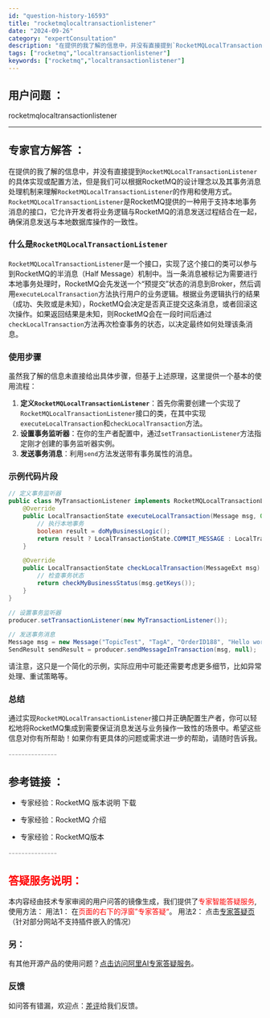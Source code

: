 ```yaml
---
id: "question-history-16593"
title: "rocketmqlocaltransactionlistener"
date: "2024-09-26"
category: "expertConsultation"
description: "在提供的我了解的信息中，并没有直接提到`RocketMQLocalTransactionListener`的具体实现或配置方法，但是我们可以根据RocketMQ的设计理念以及其事务消息处理机制来理解`RocketMQLocalTransactionListener`的作用和使用方式。`RocketM"
tags: ["rocketmq","localtransactionlistener"]
keywords: ["rocketmq","localtransactionlistener"]
---
```


## 用户问题 ： 
 rocketmqlocaltransactionlistener  

---------------
## 专家官方解答 ：

在提供的我了解的信息中，并没有直接提到`RocketMQLocalTransactionListener`的具体实现或配置方法，但是我们可以根据RocketMQ的设计理念以及其事务消息处理机制来理解`RocketMQLocalTransactionListener`的作用和使用方式。`RocketMQLocalTransactionListener`是RocketMQ提供的一种用于支持本地事务消息的接口，它允许开发者将业务逻辑与RocketMQ的消息发送过程结合在一起，确保消息发送与本地数据库操作的一致性。

### 什么是`RocketMQLocalTransactionListener`

`RocketMQLocalTransactionListener`是一个接口，实现了这个接口的类可以参与到RocketMQ的半消息（Half Message）机制中。当一条消息被标记为需要进行本地事务处理时，RocketMQ会先发送一个“预提交”状态的消息到Broker，然后调用`executeLocalTransaction`方法执行用户的业务逻辑。根据业务逻辑执行的结果（成功、失败或是未知），RocketMQ会决定是否真正提交这条消息，或者回滚这次操作。如果返回结果是未知，则RocketMQ会在一段时间后通过`checkLocalTransaction`方法再次检查事务的状态，以决定最终如何处理该条消息。

### 使用步骤

虽然我了解的信息未直接给出具体步骤，但基于上述原理，这里提供一个基本的使用流程：

1. **定义`RocketMQLocalTransactionListener`**：首先你需要创建一个实现了`RocketMQLocalTransactionListener`接口的类，在其中实现`executeLocalTransaction`和`checkLocalTransaction`方法。
2. **设置事务监听器**：在你的生产者配置中，通过`setTransactionListener`方法指定刚才创建的事务监听器实例。
3. **发送事务消息**：利用`send`方法发送带有事务属性的消息。

### 示例代码片段
```java
// 定义事务监听器
public class MyTransactionListener implements RocketMQLocalTransactionListener {
    @Override
    public LocalTransactionState executeLocalTransaction(Message msg, Object arg) {
        // 执行本地事务
        boolean result = doMyBusinessLogic();
        return result ? LocalTransactionState.COMMIT_MESSAGE : LocalTransactionState.ROLLBACK_MESSAGE;
    }

    @Override
    public LocalTransactionState checkLocalTransaction(MessageExt msg) {
        // 检查事务状态
        return checkMyBusinessStatus(msg.getKeys());
    }
}

// 设置事务监听器
producer.setTransactionListener(new MyTransactionListener());

// 发送事务消息
Message msg = new Message("TopicTest", "TagA", "OrderID188", "Hello world".getBytes(RemotingHelper.DEFAULT_CHARSET));
SendResult sendResult = producer.sendMessageInTransaction(msg, null);
```

请注意，这只是一个简化的示例，实际应用中可能还需要考虑更多细节，比如异常处理、重试策略等。

### 总结
通过实现`RocketMQLocalTransactionListener`接口并正确配置生产者，你可以轻松地将RocketMQ集成到需要保证消息发送与业务操作一致性的场景中。希望这些信息对你有所帮助！如果你有更具体的问题或需求进一步的帮助，请随时告诉我。


<font color="#949494">---------------</font> 


## 参考链接 ：

* 专家经验：RocketMQ 版本说明 下载 
 
 * 专家经验：RocketMQ 介绍 
 
 * 专家经验：RocketMQ版本 


 <font color="#949494">---------------</font> 
 


## <font color="#FF0000">答疑服务说明：</font> 

本内容经由技术专家审阅的用户问答的镜像生成，我们提供了<font color="#FF0000">专家智能答疑服务</font>,使用方法：
用法1： 在<font color="#FF0000">页面的右下的浮窗”专家答疑“</font>。
用法2： 点击[专家答疑页](https://answer.opensource.alibaba.com/docs/intro)（针对部分网站不支持插件嵌入的情况）
### 另：


有其他开源产品的使用问题？[点击访问阿里AI专家答疑服务](https://answer.opensource.alibaba.com/docs/intro)。
### 反馈
如问答有错漏，欢迎点：[差评](https://ai.nacos.io/user/feedbackByEnhancerGradePOJOID?enhancerGradePOJOId=17268)给我们反馈。
